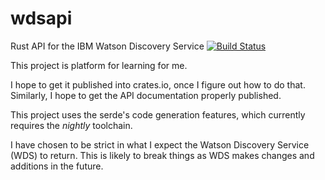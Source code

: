 # wdsapi
Rust API for the IBM Watson Discovery Service
[![Build Status](https://travis-ci.org/bruceadams/wdsapi.svg?branch=master)](https://travis-ci.org/bruceadams/wdsapi)

This project is platform for learning for me.

I hope to get it published into crates.io, once I figure out how to do that.
Similarly, I hope to get the API documentation properly published.

This project uses the serde's code generation features,
which currently requires the _nightly_ toolchain.

I have chosen to be strict in what I expect the Watson Discovery Service
(WDS) to return. This is likely to break things as WDS makes changes and
additions in the future.
